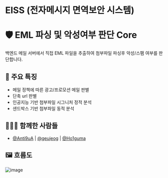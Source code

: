 # EISS (전자메시지 면역보안 시스템)

# 🛡️ EML 파싱 및 악성여부 판단 Core

백엔드 메일 서버에서 직접 EML 파일을 추출하여 첨부파일 파싱후 악성/스팸 여부를 판단합니다.


## :pushpin: 주요 특징

- 메일 정책에 따른 광고/프로모션 메일 판별
- 단축 url 판별
- 인공지능 기반 첨부파일 시그니처 정적 분석
- 샌드박스 기반 첨부파일 동적 분석


## 🧑‍🤝‍🧑 함께한 사람들

- [@Anti9uA](https://github.com/Anti9uA) | [@geujeog](https://github.com/geujeog) | [@Ho1guma](https://github.com/Ho1guma)


## :framed_picture: 흐름도

![image](https://user-images.githubusercontent.com/52993882/167449740-aca5955c-963b-4fa8-9519-98b4ab98a7cf.png)
